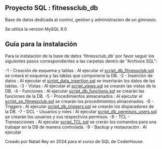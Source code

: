 ## Proyecto SQL : fitnessclub_db

Base de datos dedicada al control, gestion y administracion de un gimnasio.

Se utiliza la version MySQL 8.0

## Guía para la instalación

Para la instalación de la base de datos 'fitnessclub_db' por favor seguir los siguientes pasos correspondientes a las carpetas dentro de "Archivos SQL":

-1 - Creación de esquema y tablas : Al ejecutar el [script_db_fitnessclub.sql](<../Archivos SQL/1 - Creación de esquema y tablas/script_db_fitnessclub.sql>) se creará el esquema y las tablas que componene la DB.
-2 - Inserción de datos : Al ejecutar el [script_data_insertion.sql](<../Archivos SQL/2 - Inserción de datos/script_data_insertion.sql>) se insertarán los datos de las tablas.
-3 - Vistas : Al ejecutar el [script_views.sql](<../Archivos SQL/3 - Vistas/script_views.sql>) se crearán las vistas de la DB.
-4 - Funciones : Al ejecutar [script_db_functions.sql](<../Archivos SQL/4 - Funciones/script_db_functions.sql>) se crearán las funciones de la DB.
-5 - Procedimientos almacenados : Al ejecutar el [script_sp_fitnessclub.sql](<../Archivos SQL/5 - Procedimientos almacenados/script_sp_fitnessclub.sql>) se crearán los procedimientos almacenados.
-6 - Triggers : Al ejecutar [script_db_triggers.sql](<../Archivos SQL/6 - Triggers/script_db_triggers.sql>) se crearán los disparadores de la DB.
-7 - DCL - Usuarios y roles : Al ejecutar [script_db_permisos_users.sql](<../Archivos SQL/7 - DCL - Usuarios y roles/script_db_permisos_users.sql>) se crearán los usuarios y sus respectivos permisos.
-8 - TCL - Transacciones : Al ejecutar [script_TCL.sql](<../Archivos SQL/8 - TCL - Transacciones/script_TCL.sql>) se crerán los comandos para una trabajar en la DB de manera controlada.
-9 - Backup y restauración : Al ejecutar

Creado por Natali Rey en 2024 para el curso de SQL de CoderHouse.
